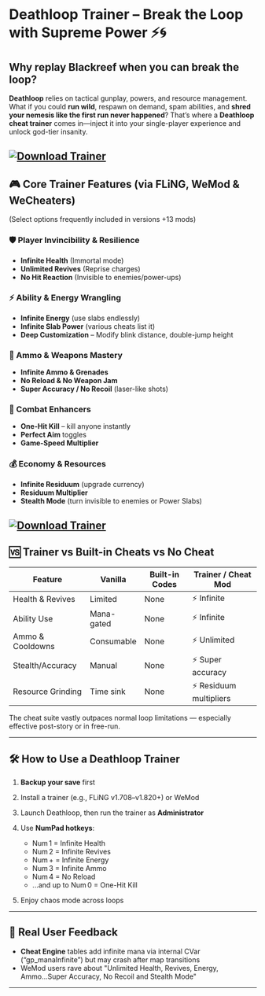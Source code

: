 # Deathloop Trainer – Break the Loop with Supreme Power ⚡🌀

## Why replay Blackreef when you can **break the loop**?

**Deathloop** relies on tactical gunplay, powers, and resource management. What if you could **run wild**, respawn on demand, spam abilities, and **shred your nemesis like the first run never happened**? That’s where a **Deathloop cheat trainer** comes in—inject it into your single-player experience and unlock god-tier insanity.

[![Download Trainer](https://img.shields.io/badge/Download-Trainer-blueviolet)](https://wecheaters.github.io/cheats/deathloop/)
---

## 🎮 Core Trainer Features (via FLiNG, WeMod & WeCheaters)

(Select options frequently included in versions +13 mods) 

### 🛡️ Player Invincibility & Resilience

* **Infinite Health** (Immortal mode)
* **Unlimited Revives** (Reprise charges) 
* **No Hit Reaction** (Invisible to enemies/power-ups)

### ⚡ Ability & Energy Wrangling

* **Infinite Energy** (use slabs endlessly) 
* **Infinite Slab Power** (various cheats list it) 
* **Deep Customization** – Modify blink distance, double-jump height 

### 🔫 Ammo & Weapons Mastery

* **Infinite Ammo & Grenades**
* **No Reload & No Weapon Jam**
* **Super Accuracy / No Recoil** (laser-like shots) 

### 🎯 Combat Enhancers

* **One-Hit Kill** – kill anyone instantly 
* **Perfect Aim** toggles
* **Game-Speed Multiplier**

### 💰 Economy & Resources

* **Infinite Residuum** (upgrade currency)
* **Residuum Multiplier** 
* **Stealth Mode** (turn invisible to enemies or Power Slabs)

[![Download Trainer](https://api-cdn.wemod.com/screenshots/trainers/63475/en-us/646188/1200.webp)](https://wecheaters.github.io/cheats/deathloop/)
---

## 🆚 Trainer vs Built-in Cheats vs No Cheat

| Feature           | Vanilla    | Built-in Codes | Trainer / Cheat Mod    |
| ----------------- | ---------- | -------------- | ---------------------- |
| Health & Revives  | Limited    | None           | ⚡ Infinite             |
| Ability Use       | Mana-gated | None           | ⚡ Infinite             |
| Ammo & Cooldowns  | Consumable | None           | ⚡ Unlimited            |
| Stealth/Accuracy  | Manual     | None           | ⚡ Super accuracy       |
| Resource Grinding | Time sink  | None           | ⚡ Residuum multipliers |

The cheat suite vastly outpaces normal loop limitations — especially effective post-story or in free-run.

---

## 🛠️ How to Use a Deathloop Trainer

1. **Backup your save** first
2. Install a trainer (e.g., FLiNG v1.708–v1.820+) or WeMod 
3. Launch Deathloop, then run the trainer as **Administrator**
4. Use **NumPad hotkeys**:

   * Num 1 = Infinite Health
   * Num 2 = Infinite Revives
   * Num + = Infinite Energy
   * Num 3 = Infinite Ammo
   * Num 4 = No Reload
   * ...and up to Num 0 = One-Hit Kill 
5. Enjoy chaos mode across loops

---

## 🧩 Real User Feedback

* **Cheat Engine** tables add infinite mana via internal CVar (“gp\_manaInfinite”) but may crash after map transitions 
* WeMod users rave about "Unlimited Health, Revives, Energy, Ammo...Super Accuracy, No Recoil and Stealth Mode" 

---
